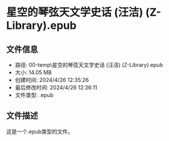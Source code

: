 ﻿# 星空的琴弦天文学史话 (汪洁) (Z-Library).epub

## 文件信息
- 路径: 00-temp\星空的琴弦天文学史话 (汪洁) (Z-Library).epub
- 大小: 14.05 MB
- 创建时间: 2024/4/26 12:35:26
- 最后修改时间: 2024/4/26 12:36:11
- 文件类型: .epub

## 文件描述
这是一个.epub类型的文件。

